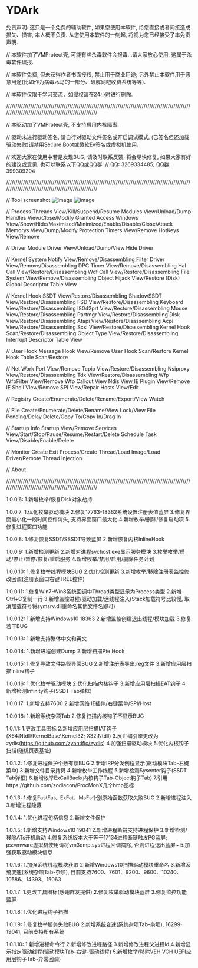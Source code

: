 # YDArk
免责声明: 这只是一个免费的辅助软件, 如果您使用本软件, 给您直接或者间接造成损失、损害, 本人概不负责. 从您使用本软件的一刻起, 将视为您已经接受了本免责声明.

// 本软件加了VMProtect壳, 可能有些杀毒软件会报毒...请大家放心使用, 这属于杀毒软件误报.

// 本软件免费, 但未获得作者书面授权, 禁止用于商业用途; 另外禁止本软件用于恶意用途(比如作为病毒木马的一部分、破解网吧收费系统等等).

// 本软件仅限于学习交流，如侵权请在24小时进行删除.

////////////////////////////////////////////////////////////////////////////////////////////////////////////////////////////////////////////////////

// 本驱动加了VMProtect壳, 不支持启用内核隔离.

// 驱动未进行驱动签名, 请自行对驱动文件签名或开启调试模式, (已签名但还加载驱动失败)请禁用Secure Boot或微软Ev签名或虚拟机使用.

// 欢迎大家在使用中若是发现BUG, 请及时联系反馈, 将会尽快修复, 如果大家有好的建议或意见, 也可以联系以下QQ或QQ群.
// QQ: 3269334485; QQ群: 399309204

////////////////////////////////////////////////////////////////////////////////////////////////////////////////////////////////////////////////////


// Tool screenshot
![image](https://github.com/ClownQq/YDArk/blob/master/screenshots/Process.png)
![image](https://github.com/ClownQq/YDArk/blob/master/screenshots/SystemNotify.png)

// Process
Threads                     View/Kill/Suspend/Resume
Modules                     View/Unload/Dump
Handles                     View/Close/Modify Granted Access
Windows                     View/Show/Hide/Maximized/Minimized/Enable/Disable/Close/Attack
Memorys                     View/Dump/Modify Protection
Timers                      View/Remove
HotKeys                     View/Remove

// Driver Module
Driver                      View/Unload/Dump/View Hide Driver

// Kernel
System Notify               View/Remove/Disassembling
Filter Driver               View/Remove/Disassembling
DPC Timer                   View/Remove/Disassembling
Hal Call                    View/Restore/Disassembling
Wdf Call                    View/Restore/Disassembling
File System                 View/Remove/Disassembling
Object Hijack               View/Restore (Disk)
Global Descriptor Table     View

// Kernel Hook
SSDT                        View/Restore/Disassembling
ShadowSSDT                  View/Restore/Disassembling
FSD                         View/Restore/Disassembling
Keyboard                    View/Restore/Disassembling
I8042prt                    View/Restore/Disassembling
Mouse                       View/Restore/Disassembling
Partmgr                     View/Restore/Disassembling
Disk                        View/Restore/Disassembling
Atapi                       View/Restore/Disassembling
Acpi                        View/Restore/Disassembling
Scsi                        View/Restore/Disassembling
Kernel Hook                 Scan/Restore/Disassembling
Object Type                 View/Restore/Disassembling
Interrupt Descriptor Table  View

// User Hook
Message Hook                View/Remove
User Hook                   Scan/Restore
Kernel Hook Table           Scan/Restore

// Net Work
Port                        View/Remove
Tcpip                       View/Restore/Disassembling
Nsiproxy                    View/Restore/Disassembling
Tdx                         View/Restore/Disassembling
Wfp WfpFilter               View/Remove
Wfp Callout                 View
Ndis                        View
IE Plugin                   View/Remove
IE Shell                    View/Remove
SPI                         View/Repair
Hosts                       View/Edit

// Registry
Create/Enumerate/Delete/Rename/Export/View Watch

// File
Create/Enumerate/Delete/Rename/View Lock/View File Pending/Delay Delete/Copy To/Copy In/Drag In

// Startup Info
Startup                     View/Remove
Services                    View/Start/Stop/Pause/Resume/Restart/Delete
Schedule Task               View/Disable/Enable/Delete

// Monitor
Create Exit Process/Create Thread/Load Image/Load Driver/Remote Thread Injection

// About


////////////////////////////////////////////////////////////////////////////////////////////////////////////////////////////////////////////////////


1.0.0.6:
1.新增枚举/恢复Disk对象劫持

1.0.0.7:
1.优化枚举驱动模块
2.修复17763-18362系统设置注册表值蓝屏
3.修复界面最小化一段时间控件消失, 支持界面窗口最大化
4.新增枚举/删除/修复启动项
5.修复进程窗口功能

1.0.0.8:
1.修复恢复SSDT/SSSDT导致蓝屏
2.新增恢复内核InlineHook

1.0.0.9:
1.新增检测更新
2.新增对进程svchost.exe显示服务模块
3.枚举枚举/启动/停止/暂停/恢复/重启服务
4.新增枚举/禁用/启用/删除任务计划

1.0.0.10:
1.修复枚举线程模块BUG
2.优化检测更新
3.新增枚举/移除注册表监控修改回调(注册表窗口右键TREE控件)

1.0.0.11:
1.修复Win7-Win8系统回调中Thread类型显示为Process类型
2.新增Ctrl+C复制一行
3.新增监控进程/驱动加载/远线程注入(Stack加载符号比较慢, 取消加载符号将symsrv.dll重命名其他文件名即可)

1.0.0.12:
1.新增支持Windows10 18363
2.新增监控创建退出线程/模块加载
3.修复若干BUG

1.0.0.13:
1.新增支持繁体中文和英文

1.0.0.14:
1.新增进程创建Dump
2.新增扫描Pte Hook

1.0.0.15:
1.修复导致文件路径异常BUG
2.新增注册表导出.reg文件
3.新增应用层扫描Inline钩子

1.0.0.16:
1.优化枚举驱动模块
2.优化扫描内核钩子
3.新增应用层扫描EAT钩子
4.新增检测Infinity钩子(SSDT Tab弹框)

1.0.0.17:
1.新增支持7600
2.新增网络 IE插件/右键菜单/SPI/Host

1.0.0.18:
1.新增系统杂项Tab
2.修复扫描内核钩子不显示BUG

1.0.1.1:
1.更改工具图标
2.新增应用层扫描IAT钩子(X64:Ntdll\KernelBase\Kernel32; X32:Ntdll)
3.反汇编引擎更改为zydis(https://github.com/zyantific/zydis)
4.加强扫描驱动模块
5.优化内核钩子扫描(随机页表基址)

1.0.1.2:
1.修复进程保护个数有误BUG
2.新增IRP分发例程显示(驱动模块Tab-右键菜单)
3.新增文件目录拷贝
4.新增枚举工作线程
5.新增检测Sysenter钩子(SSDT Tab弹框)
6.新增枚举ExCallBack(内核钩子Tab-Object钩子Tab)
7.引用https://github.com/zodiacon/ProcMonX几个bmp图标

1.0.1.3:
1.修复FastFat、ExFat、MsFs个别原始函数获取失败BUG
2.新增进程注入
3.新增进程隐藏

1.0.1.4:
1.优化进程句柄信息
2.新增文件保护

1.0.1.5:
1.新增支持Windows10 19041
2.新增进程断链支持进程保护
3.新增检测/移除ATs开机启动
4.修复系统版本大于等于17134进程断链触发PG蓝屏; ps:vmware虚拟机使用请将vm3dmp.sys进程回调摘除, 否则进程退出蓝屏~
5.加强获取驱动模块信息

1.0.1.6:
1.加强系统线程模块获取
2.新增Windows10扫描驱动模块重命名
3.新增系统变速(系统杂项Tab-杂项), 目前支持7600、7601、9200、9600、10240、10586、14393、15063

1.0.1.7:
1.更改工具图标(感谢群友提供)
2.修复枚举驱动模块蓝屏
3.修复监控功能蓝屏

1.0.1.8:
1.优化进程钩子扫描

1.0.1.9:
1.修复枚举服务失败BUG
2.新增系统变速(系统杂项Tab-杂项), 16299-19041, 目前支持所有系统

1.0.1.10:
1.新增进程命令行
2.新增修改进程路径
3.新增修改进程父进程Id
4.新增显示指定驱动线程(驱动模块Tab-右键-驱动线程)
5.新增枚举/移除VEH VCH UEF(应用层钩子Tab-异常回调)